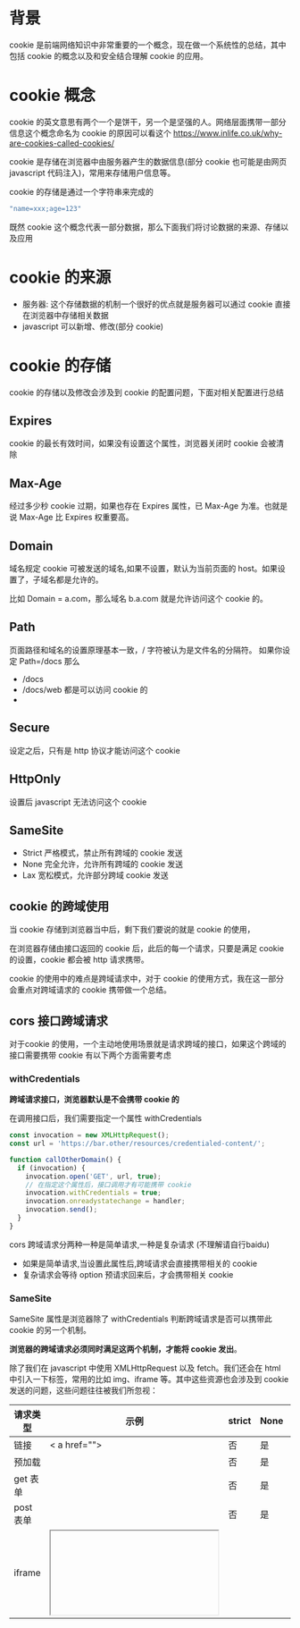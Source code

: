 # 背景

cookie 是前端网络知识中非常重要的一个概念，现在做一个系统性的总结，其中包括 cookie 的概念以及和安全结合理解 cookie 的应用。

# cookie 概念

cookie 的英文意思有两个一个是饼干，另一个是坚强的人。网络层面携带一部分信息这个概念命名为 cookie 的原因可以看这个
https://www.inlife.co.uk/why-are-cookies-called-cookies/

cookie 是存储在浏览器中由服务器产生的数据信息(部分 cookie 也可能是由网页 javascript 代码注入)，常用来存储用户信息等。

cookie 的存储是通过一个字符串来完成的


```javascript
"name=xxx;age=123"

```

既然 cookie 这个概念代表一部分数据，那么下面我们将讨论数据的来源、存储以及应用

# cookie 的来源

- 服务器: 这个存储数据的机制一个很好的优点就是服务器可以通过 cookie 直接在浏览器中存储相关数据
- javascript 可以新增、修改(部分 cookie)

# cookie 的存储

cookie 的存储以及修改会涉及到 cookie 的配置问题，下面对相关配置进行总结

## Expires

cookie 的最长有效时间，如果没有设置这个属性，浏览器关闭时 cookie 会被清除

## Max-Age

经过多少秒 cookie 过期，如果也存在 Expires 属性，已 Max-Age 为准。也就是说 Max-Age 比 Expires 权重要高。

## Domain

域名规定 cookie 可被发送的域名,如果不设置，默认为当前页面的 host。如果设置了，子域名都是允许的。

比如 Domain = a.com，那么域名 b.a.com 就是允许访问这个 cookie 的。

## Path

页面路径和域名的设置原理基本一致，/ 字符被认为是文件名的分隔符。 如果你设定 Path=/docs  那么

- /docs
- /docs/web
都是可以访问 cookie 的
- 


## Secure

设定之后，只有是 http 协议才能访问这个 cookie

## HttpOnly

设置后 javascript 无法访问这个 cookie

## SameSite

- Strict 严格模式，禁止所有跨域的 cookie 发送
- None 完全允许，允许所有跨域的 cookie 发送
- Lax 宽松模式，允许部分跨域 cookie 发送

## cookie 的跨域使用

当 cookie 存储到浏览器当中后，剩下我们要说的就是 cookie 的使用，

在浏览器存储由接口返回的 cookie 后，此后的每一个请求，只要是满足 cookie 的设置，cookie 都会被 http 请求携带。

cookie 的使用中的难点是跨域请求中，对于 cookie 的使用方式，我在这一部分会重点对跨域请求的 cookie 携带做一个总结。

## cors 接口跨域请求

对于cookie 的使用，一个主动地使用场景就是请求跨域的接口，如果这个跨域的接口需要携带 cookie 有以下两个方面需要考虑

### withCredentials

**跨域请求接口，浏览器默认是不会携带 cookie 的**

在调用接口后，我们需要指定一个属性 withCredentials

```javascript
const invocation = new XMLHttpRequest();
const url = 'https://bar.other/resources/credentialed-content/';

function callOtherDomain() {
  if (invocation) {
    invocation.open('GET', url, true);
    // 在指定这个属性后，接口调用才有可能携带 cookie
    invocation.withCredentials = true;
    invocation.onreadystatechange = handler;
    invocation.send();
  }
}


```

cors 跨域请求分两种一种是简单请求,一种是复杂请求 (不理解请自行baidu)

- 如果是简单请求,当设置此属性后,跨域请求会直接携带相关的 cookie
- 复杂请求会等待 option 预请求回来后，才会携带相关 cookie


### SameSite

SameSite 属性是浏览器除了 withCredentials 判断跨域请求是否可以携带此 cookie 的另一个机制。

**浏览器的跨域请求必须同时满足这两个机制，才能将 cookie 发出**。

除了我们在 javascript 中使用 XMLHttpRequest 以及 fetch。我们还会在 html 中引入一下标签，常用的比如 img、iframe 等。其中这些资源也会涉及到 cookie 发送的问题，这些问题往往被我们所忽视：

|请求类型|示例|strict|None|lax|
|--|---|---|---|---|
|链接|< a href=""></a>|否|是|是|
|预加载|<link ref="prerender" href="" />|否|是|是|
|get 表单|<form method="get">|否|是|是|
|post 表单|<form method="post">|否|是|否|
|iframe|<iframe src="">|否|是|否|
|AJAX|get("")|否|是|否|
|image|<img src="">|否|是|否|

其中需要特别注意的就是 a 标签，当点击标签后，如果 same-site 属性为 strict，跳转过去的页面是不会携带 cookie 的。所以会造成很多网页的登录状态失效，这个要特别注意，所以我觉得默认的 lax 其实是比较合适的，在安全性以及易用性上面做出了很好的平衡。

# cookie 与安全

在学习使用 egg 的过程中，会涉及到一些关于 cookie 安全的问题。下面对这些 cookie的安全问题做一个总结

## csrf-token

csrf (cross-site request forgery) 跨站请求伪造。一句话解释就是，攻击者会利用 cookie 信息，进行请求伪造。在第三方网页上伪造真实请求，进行网络攻击。

特点：

- 攻击一般发生在第三方网站，而不是被攻击的网站。
- 攻击者利用受害者 cookie 信息，冒充受害者身份，进行网络交互。

基于以上两个特点，我们就要特别关注跨域 cookie 的存储以及使用问题。

### 解决方式

第一种就是 same-site 属性。当然只有支持这个属性的浏览器才可以。如果是版本较老的浏览器就不行了。

第二种方式就是 csrf-token

csrf-token 简单说就是在 cookie 中存储一个新的字段，通过网络请求页面时服务器注入一个加密的字符串，在之后的网络请求时，都会携带这个字符串，如果服务器判断字符串不合法，不进行后端操作以及返回数据。

#### csrf-token 的实现也有两种方式。

1. 第一种就是 session 存储, 服务器会在内存或者数据库存储 session 数据。
2. 第二种方式是规定所有接口都要携带一个新的 http header 携带 csrf-token 数值，并且浏览器也会自动在 cookie 字段中携带 csrf-token 数值。服务器会在请求时比对这两个 token 是否一致来判断是否来自于第三方页面。

我比较喜欢第二种方式，因为可以减轻服务器的压力，实现也比较简单。

### cookie 防篡改

cookie 存储在浏览器中，javascript、用户手动都是可以进行修改的。

为了方式 cookie 被篡改，可以在服务器下发 cookie 的时候，同时下发一个根据内容加密的 cookie 字段。
比如

```

set-cookie name=008; path=/; httponly
set-cookie name.sig=BKz_FtEld6gVjNwSzdNZAXZCq3n2Vf7VcHISiEBp7oc; path=/; httponly

```

其中 name.sig 就是防止篡改的字段。当服务器接收到 name cookie时会同时和 sig 进行比对，如果不一致，就意味着 cookie 被篡改了

